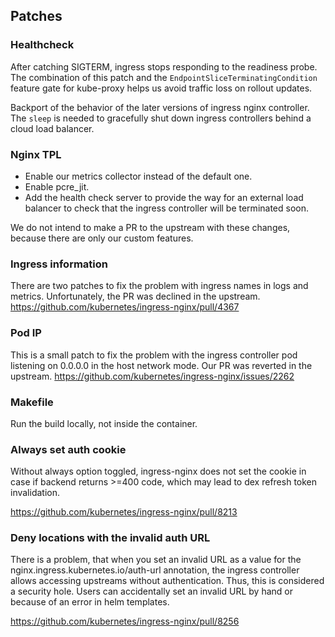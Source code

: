 ## Patches

### Healthcheck

After catching SIGTERM, ingress stops responding to the readiness probe.
The combination of this patch and the `EndpointSliceTerminatingCondition` feature gate for kube-proxy helps us avoid
traffic loss on rollout updates.

Backport of the behavior of the later versions of ingress nginx controller.
The `sleep` is needed to gracefully shut down ingress controllers behind a cloud load balancer.

### Nginx TPL

* Enable our metrics collector instead of the default one.
* Enable pcre_jit.
* Add the health check server to provide the way for an external load balancer to check that the ingress controller will be terminated soon.

We do not intend to make a PR to the upstream with these changes, because there are only our custom features.

### Ingress information

There are two patches to fix the problem with ingress names in logs and metrics.
Unfortunately, the PR was declined in the upstream.
https://github.com/kubernetes/ingress-nginx/pull/4367

### Pod IP

This is a small patch to fix the problem with the ingress controller pod listening on 0.0.0.0 in the host network mode.
Our PR was reverted in the upstream.
https://github.com/kubernetes/ingress-nginx/issues/2262

### Makefile

Run the build locally, not inside the container.

### Always set auth cookie

Without always option toggled, ingress-nginx does not set the cookie in case if backend returns >=400 code, which may lead to dex refresh token invalidation.

https://github.com/kubernetes/ingress-nginx/pull/8213

### Deny locations with the invalid auth URL

There is a problem, that when you set an invalid URL as a value for the nginx.ingress.kubernetes.io/auth-url annotation, the ingress controller allows accessing upstreams without authentication.
Thus, this is considered a security hole. Users can accidentally set an invalid URL by hand or because of an error in helm templates.

https://github.com/kubernetes/ingress-nginx/pull/8256

